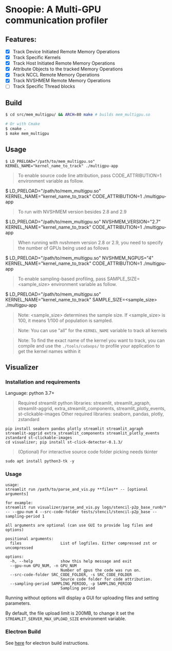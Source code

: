 # Snoopie: A Multi-GPU communication profiler

## Features:
* [x] Track Device Initiated Remote Memory Operations
* [X] Track Specific Kernels
* [X] Track Host Initiated Remote Memory Operations
* [X] Attribute Objects to the tracked Memory Operations
* [X] Track NCCL Remote Memory Operations
* [X] Track NVSHMEM Remote Memory Operations
* [ ] Track Specific Thread blocks

## Build

```bash
$ cd src/mem_multigpu/ && ARCH=80 make # builds mem_multigpu.so

# Or with Cmake
$ cmake .
$ make mem_multigpu
```

## Usage

```
$ LD_PRELOAD="/path/to/mem_multigpu.so" KERNEL_NAME="kernel_name_to_track" ./multigpu-app
```
> To enable source code line attribution, pass CODE_ATTRIBUTION=1 environment variable as follow.

$ LD_PRELOAD="/path/to/mem_multigpu.so" KERNEL_NAME="kernel_name_to_track" CODE_ATTRIBUTION=1 ./multigpu-app

> To run with NVSHMEM version besides 2.8 and 2.9

$ LD_PRELOAD="/path/to/mem_multigpu.so" NVSHMEM_VERSION="2.7" KERNEL_NAME="kernel_name_to_track" CODE_ATTRIBUTION=1 ./multigpu-app

> When running with nvshmem version 2.8 or 2.9, you need to specify the number of GPUs being used as follows

$ LD_PRELOAD="/path/to/mem_multigpu.so" NVSHMEM_NGPUS="4" KERNEL_NAME="kernel_name_to_track" CODE_ATTRIBUTION=1 ./multigpu-app

> To enable sampling-based profiling, pass SAMPLE_SIZE=<sample_size> environment variable as follow.

$ LD_PRELOAD="/path/to/mem_multigpu.so" KERNEL_NAME="kernel_name_to_track" SAMPLE_SIZE=<sample_size> ./multigpu-app

> Note: <sample_size> determines the sample size. If <sample_size> is 100, it means 1/100 of population is sampled.

> Note: You can use "all" for the `KERNEL_NAME` variable to track all kernels


> Note: To find the exact name of the kernel you want to track, you can compile
> and use the `./tools/cudaops/` to profile your application to get the kernel
> names within it

## Visualizer

### Installation and requirements

Language: python 3.7+
> Required streamlit python libraries: streamlit, streamlit_agraph, streamlit-aggrid,
>                                      extra_streamlit_components, streamlit_plotly_events, st-clickable-images
> Other required libraries: seaborn, pandas, plotly, zstandard
```
pip install seaborn pandas plotly streamlit streamlit_agraph streamlit-aggrid extra_streamlit_components streamlit_plotly_events zstandard st-clickable-images
cd visualizer; pip install st-click-detector-0.1.3/
```
> (Optional) For interactive source code folder picking needs tkinter
```
sudo apt install python3-tk -y
```

### Usage
```
usage:
streamlit run /path/to/parse_and_vis.py **files** -- [optional arguments]

for example:
streamlit run visualizer/parse_and_vis.py logs/stencil-p2p_base_run0/* -- --gpu-num 4 --src-code-folder tests/stencil/stencil-p2p_base --sampling-period 1

all arguments are optional (can use GUI to provide log files and options)

positional arguments:
  files                 List of logfiles. Either compressed zst or uncompressed

options:
  -h, --help            show this help message and exit
  --gpu-num GPU_NUM, -n GPU_NUM
                        Number of gpus the code was run on.
  --src-code-folder SRC_CODE_FOLDER, -s SRC_CODE_FOLDER
                        Source code folder for code attribution.
  --sampling-period SAMPLING_PERIOD, -p SAMPLING_PERIOD
                        Sampling period
```

Running without options will display a GUI for uploading files and setting parameters.

By default, the file upload limit is 200MB, to change it set the `STREAMLIT_SERVER_MAX_UPLOAD_SIZE` environment variable.

### Electron Build

See [here](./electron_builder) for electron build instructions.
